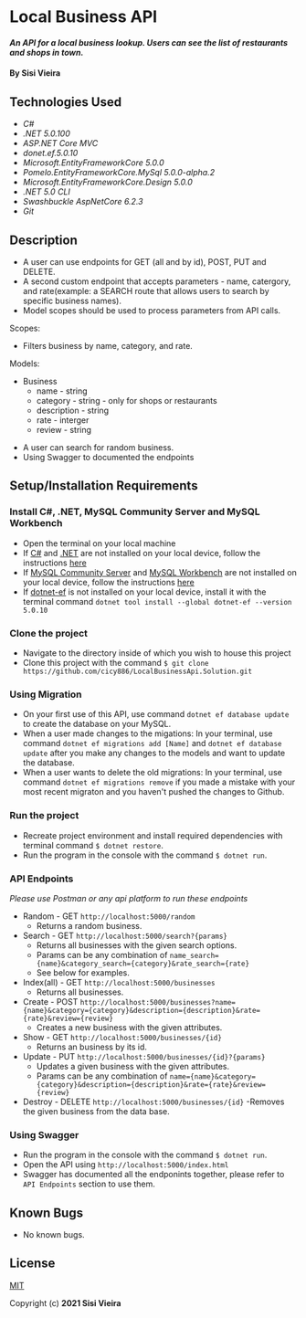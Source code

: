 # Local Business API

#### _An API for a local business lookup. Users can see the list of restaurants and shops in town._

#### By **Sisi Vieira**

## Technologies Used

* _C#_
* _.NET 5.0.100_
* _ASP.NET Core MVC_
* _donet.ef.5.0.10_
* _Microsoft.EntityFrameworkCore 5.0.0_
* _Pomelo.EntityFrameworkCore.MySql 5.0.0-alpha.2_
* _Microsoft.EntityFrameworkCore.Design 5.0.0_
* _.NET 5.0 CLI_
* _Swashbuckle AspNetCore 6.2.3_
* _Git_

## Description

* A user can use endpoints for GET (all and by id), POST, PUT and DELETE.
* A second custom endpoint that accepts parameters - name, catergory, and rate(example: a SEARCH route that allows users to search by specific business names).
* Model scopes should be used to process parameters from API calls.

Scopes:
- Filters business by name, category, and rate.

Models:
  - Business
    - name - string
    - category - string - only for shops or restaurants
    - description - string
    - rate - interger
    - review - string

* A user can search for random business.
* Using Swagger to documented the endpoints

## Setup/Installation Requirements

### Install C#, .NET, MySQL Community Server and MySQL Workbench
* Open the terminal on your local machine
* If [C#](https://docs.microsoft.com/en-us/dotnet/csharp/) and [.NET](https://docs.microsoft.com/en-us/dotnet/) are not installed on your local device, follow the instructions [here](https://www.learnhowtoprogram.com/c-and-net-part-time-c-and-react-track/getting-started-with-c/installing-c-and-net)
* If [MySQL Community Server](https://dev.mysql.com/downloads/mysql/) and [MySQL Workbench](https://www.mysql.com/products/workbench/) are not installed on your local device, follow the instructions [here](https://www.learnhowtoprogram.com/c-and-net-part-time-c-and-react-track/getting-started-with-c/installing-and-configuring-mysql)
* If [dotnet-ef](https://docs.microsoft.com/en-us/ef/core/cli/dotnet) is not installed on your local device, install it with the terminal command `dotnet tool install --global dotnet-ef --version 5.0.10`

### Clone the project
* Navigate to the directory inside of which you wish to house this project
* Clone this project with the command `$ git clone https://github.com/cicy886/LocalBusinessApi.Solution.git`

### Using Migration
* On your first use of this API, use command `dotnet ef database update` to create the database on your MySQL.
* When a user made changes to the migations: In your terminal, use command `dotnet ef migrations add [Name]` and `dotnet ef database update` after you make any changes to the models and want to update the database.
* When a user wants to delete the old migrations: In your terminal, use command `dotnet ef migrations remove` if you made a mistake with your most recent migraton and you haven't pushed the changes to Github.

### Run the project
* Recreate project environment and install required dependencies with terminal command `$ dotnet restore`.
* Run the program in the console with the command `$ dotnet run`.

### API Endpoints
_Please use Postman or any api platform to run these endpoints_

- Random - GET `http://localhost:5000/random`
  - Returns a random business.
- Search - GET `http://localhost:5000/search?{params}`
  - Returns all businesses with the given search options.
  - Params can be any combination of `name_search={name}&category_search={category}&rate_search={rate}`
  - See below for examples.
- Index(all) - GET `http://localhost:5000/businesses`
  - Returns all businesses.
- Create - POST `http://localhost:5000/businesses?name={name}&category={category}&description={description}&rate={rate}&review={review}`
  - Creates a new business with the given attributes.
- Show - GET `http://localhost:5000/businesses/{id}`
  - Returns an business by its id.
- Update - PUT `http://localhost:5000/businesses/{id}?{params}`
  - Updates a given business with the given attributes.
  - Params can be any combination of `name={name}&category={category}&description={description}&rate={rate}&review={review}`
- Destroy - DELETE `http://localhost:5000/businesses/{id}`
  -Removes the given business from the data base.

### Using Swagger
* Run the program in the console with the command `$ dotnet run`.
* Open the API using `http://localhost:5000/index.html`
* Swagger has documented all the endponints together, please refer to `API Endpoints` section to use them.

## Known Bugs

* No known bugs.

## License
[MIT](https://opensource.org/licenses/MIT)

Copyright (c) **2021 Sisi Vieira**